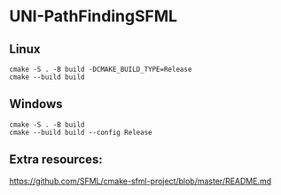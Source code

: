 # UNI-PathFindingSFML

## Linux
```
cmake -S . -B build -DCMAKE_BUILD_TYPE=Release
cmake --build build
```

## Windows
```
cmake -S . -B build
cmake --build build --config Release
```

## Extra resources:
https://github.com/SFML/cmake-sfml-project/blob/master/README.md
